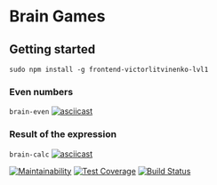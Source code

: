 # Brain Games

## Getting started
```sudo npm install -g frontend-victorlitvinenko-lvl1```

### Even numbers
```brain-even```
[![asciicast](https://asciinema.org/a/fW8gLdLBDRq5ExgXinnpQ2cfh.svg)](https://asciinema.org/a/fW8gLdLBDRq5ExgXinnpQ2cfh)

### Result of the expression
```brain-calc```
[![asciicast](https://asciinema.org/a/sLbj7jiIunj6Bi6vo7O3t6qFh.svg)](https://asciinema.org/a/sLbj7jiIunj6Bi6vo7O3t6qFh)


[![Maintainability](https://api.codeclimate.com/v1/badges/d2b0b21700faea5f3d67/maintainability)](https://codeclimate.com/github/victorlitvinenko/frontend-project-lvl1/maintainability)
[![Test Coverage](https://api.codeclimate.com/v1/badges/d2b0b21700faea5f3d67/test_coverage)](https://codeclimate.com/github/victorlitvinenko/frontend-project-lvl1/test_coverage)
[![Build Status](https://travis-ci.org/victorlitvinenko/frontend-project-lvl1.svg?branch=master)](https://travis-ci.org/victorlitvinenko/frontend-project-lvl1)
